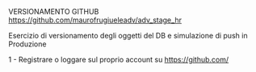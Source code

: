 VERSIONAMENTO GITHUB https://github.com/maurofrugiueleadv/adv_stage_hr

Esercizio di versionamento degli oggetti del DB e simulazione di push in Produzione

1 - Registrare o loggare sul proprio account su https://github.com/ 

